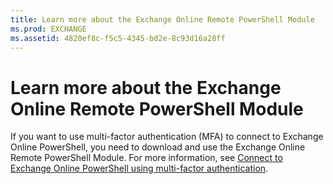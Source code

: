 ```yaml
---
title: Learn more about the Exchange Online Remote PowerShell Module
ms.prod: EXCHANGE
ms.assetid: 4820ef8c-f5c5-4345-bd2e-8c93d16a28ff
---
```



# Learn more about the Exchange Online Remote PowerShell Module

If you want to use multi-factor authentication (MFA) to connect to Exchange Online PowerShell, you need to download and use the Exchange Online Remote PowerShell Module. For more information, see  [Connect to Exchange Online PowerShell using multi-factor authentication](http://technet.microsoft.com/library/04dae4ce-34a7-49c5-bf75-11e72452e04a.aspx).
  
    
    


